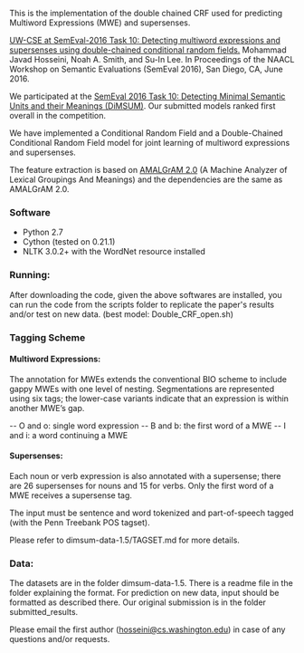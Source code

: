 This is the implementation of the double chained CRF used for predicting Multiword Expressions (MWE) and supersenses. 

[UW-CSE at SemEval-2016 Task 10: Detecting multiword expressions and supersenses using double-chained conditional random fields.](https://www.aclweb.org/anthology/S/S16/S16-1143.pdf) Mohammad Javad Hosseini, Noah A. Smith, and Su-In Lee. In Proceedings of the NAACL Workshop on Semantic Evaluations (SemEval 2016), San Diego, CA, June 2016.

We participated at the [SemEval 2016 Task 10: Detecting Minimal Semantic Units and their Meanings (DiMSUM)](http://dimsum16.github.io/). Our submitted models ranked first overall in the competition.

We have implemented a Conditional Random Field and a Double-Chained Conditional Random Field model for joint learning of multiword expressions and supersenses.

The feature extraction is based on [AMALGrAM 2.0](https://github.com/nschneid/pysupersensetagger/blob/master/README.md) (A Machine Analyzer of Lexical Groupings And Meanings) and the dependencies are the same as AMALGrAM 2.0.

### Software

  - Python 2.7
  - Cython (tested on 0.21.1)
  - NLTK 3.0.2+ with the WordNet resource installed

### Running:

After downloading the code, given the above softwares are installed, you can run the code from the scripts folder to replicate the paper's results and/or test on new data. (best model: Double_CRF_open.sh)

### Tagging Scheme

#### Multiword Expressions:

The  annotation  for  MWEs  extends  the  conventional   BIO   scheme to  include  gappy  MWEs  with  one  level  of nesting. Segmentations  are  represented  using  six tags; the lower-case variants indicate that an expression is within another MWE’s gap.

-- O and o: single word expression
-- B and b: the first word of a MWE
-- I and i: a word continuing a MWE

#### Supersenses:

Each  noun  or  verb  expression  is  also  annotated with  a  supersense;   there  are  26  supersenses  for nouns  and  15  for  verbs.   Only  the  first  word  of  a MWE receives a supersense tag.

The input must be sentence and word tokenized and part-of-speech tagged (with the Penn Treebank POS tagset).

Please refer to dimsum-data-1.5/TAGSET.md for more details.

### Data:

The datasets are in the folder dimsum-data-1.5. There is a readme file in the folder explaining the format. For prediction on new data, input should be formatted as described there. Our original submission is in the folder submitted_results.

Please email the first author (hosseini@cs.washington.edu) in case of any questions and/or requests.
